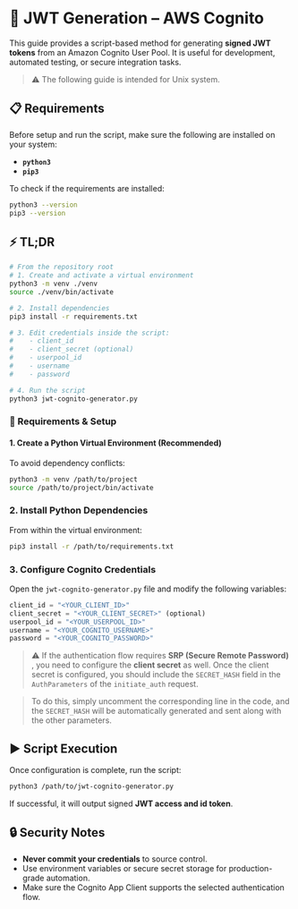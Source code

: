 # 🔐 JWT Generation – AWS Cognito

This guide provides a script-based method for generating **signed JWT tokens** from an Amazon Cognito User Pool. It is useful for development, automated testing, or secure integration tasks.

> ⚠️ The following guide is intended for Unix system.


## 📋 Requirements

Before setup and run the script, make sure the following are installed on your system:

* **`python3`**
* **`pip3`**

To check if the requirements are installed:

```bash
python3 --version
pip3 --version
```

## ⚡ TL;DR

```bash
# From the repository root
# 1. Create and activate a virtual environment
python3 -m venv ./venv
source ./venv/bin/activate

# 2. Install dependencies
pip3 install -r requirements.txt

# 3. Edit credentials inside the script:
#    - client_id
#    - client_secret (optional)
#    - userpool_id
#    - username
#    - password

# 4. Run the script
python3 jwt-cognito-generator.py
```

### 🧰 Requirements & Setup

#### 1. Create a Python Virtual Environment (Recommended)

To avoid dependency conflicts:

```bash
python3 -m venv /path/to/project
source /path/to/project/bin/activate
```

### 2. Install Python Dependencies

From within the virtual environment:

```bash
pip3 install -r /path/to/requirements.txt
```

### 3. Configure Cognito Credentials

Open the `jwt-cognito-generator.py` file and modify the following variables:

```python
client_id = "<YOUR_CLIENT_ID>"
client_secret = "<YOUR_CLIENT_SECRET>" (optional)
userpool_id = "<YOUR_USERPOOL_ID>"
username = "<YOUR_COGNITO_USERNAME>"
password = "<YOUR_COGNITO_PASSWORD>"
```

> ⚠️ If the authentication flow requires **SRP (Secure Remote Password)** , you need to configure the **client secret** as well. Once the client secret is configured, you should include the `SECRET_HASH` field in the `AuthParameters` of the `initiate_auth` request.

> To do this, simply uncomment the corresponding line in the code, and the `SECRET_HASH` will be automatically generated and sent along with the other parameters.


## ▶️ Script Execution

Once configuration is complete, run the script:

```bash
python3 /path/to/jwt-cognito-generator.py
```

If successful, it will output signed **JWT access and id token**.


## 🔒 Security Notes

- **Never commit your credentials** to source control.
- Use environment variables or secure secret storage for production-grade automation.
- Make sure the Cognito App Client supports the selected authentication flow.
